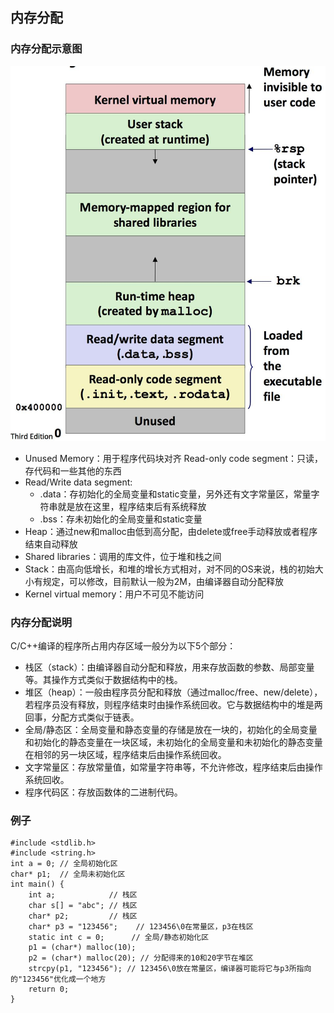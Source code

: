 ## 内存分配


### 内存分配示意图
![](image/2021-03-04-10-30-35.png)

* Unused Memory：用于程序代码块对齐
Read-only code segment：只读，存代码和一些其他的东西
* Read/Write data segment:
  * .data：存初始化的全局变量和static变量，另外还有文字常量区，常量字符串就是放在这里，程序结束后有系统释放
  * .bss：存未初始化的全局变量和static变量
* Heap：通过new和malloc由低到高分配，由delete或free手动释放或者程序结束自动释放
* Shared libraries：调用的库文件，位于堆和栈之间
* Stack：由高向低增长，和堆的增长方式相对，对不同的OS来说，栈的初始大小有规定，可以修改，目前默认一般为2M，由编译器自动分配释放
* Kernel virtual memory：用户不可见不能访问

### 内存分配说明
C/C++编译的程序所占用内存区域一般分为以下5个部分：

* 栈区（stack）：由编译器自动分配和释放，用来存放函数的参数、局部变量等。其操作方式类似于数据结构中的栈。
* 堆区（heap）：一般由程序员分配和释放（通过malloc/free、new/delete），若程序员没有释放，则程序结束时由操作系统回收。它与数据结构中的堆是两回事，分配方式类似于链表。
* 全局/静态区：全局变量和静态变量的存储是放在一块的，初始化的全局变量和初始化的静态变量在一块区域，未初始化的全局变量和未初始化的静态变量在相邻的另一块区域，程序结束后由操作系统回收。
* 文字常量区：存放常量值，如常量字符串等，不允许修改，程序结束后由操作系统回收。
* 程序代码区：存放函数体的二进制代码。


### 例子

```
#include <stdlib.h>
#include <string.h>
int a = 0; // 全局初始化区
char* p1;  // 全局未初始化区
int main() {
    int a;            // 栈区
    char s[] = "abc"; // 栈区
    char* p2;         // 栈区
    char* p3 = "123456";    // 123456\0在常量区，p3在栈区
    static int c = 0;      // 全局/静态初始化区
    p1 = (char*) malloc(10);
    p2 = (char*) malloc(20); // 分配得来的10和20字节在堆区
    strcpy(p1, "123456"); // 123456\0放在常量区，编译器可能将它与p3所指向的"123456"优化成一个地方
    return 0;
}
```
